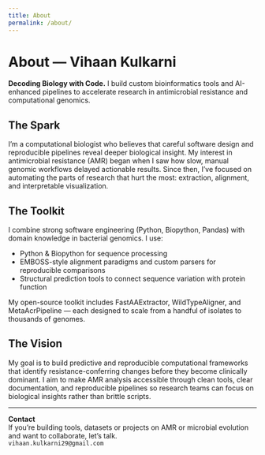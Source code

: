 ```yaml
---
title: About
permalink: /about/
---
```


# About — Vihaan Kulkarni

**Decoding Biology with Code.** I build custom bioinformatics tools and AI-enhanced pipelines to accelerate research in antimicrobial resistance and computational genomics.

## The Spark
I’m a computational biologist who believes that careful software design and reproducible pipelines reveal deeper biological insight. My interest in antimicrobial resistance (AMR) began when I saw how slow, manual genomic workflows delayed actionable results. Since then, I’ve focused on automating the parts of research that hurt the most: extraction, alignment, and interpretable visualization.

## The Toolkit
I combine strong software engineering (Python, Biopython, Pandas) with domain knowledge in bacterial genomics. I use:
- Python & Biopython for sequence processing  
- EMBOSS-style alignment paradigms and custom parsers for reproducible comparisons  
- Structural prediction tools to connect sequence variation with protein function

My open-source toolkit includes FastAAExtractor, WildTypeAligner, and MetaAcrPipeline — each designed to scale from a handful of isolates to thousands of genomes.

## The Vision
My goal is to build predictive and reproducible computational frameworks that identify resistance-conferring changes before they become clinically dominant. I aim to make AMR analysis accessible through clean tools, clear documentation, and reproducible pipelines so research teams can focus on biological insights rather than brittle scripts.

---

**Contact**  
If you’re building tools, datasets or projects on AMR or microbial evolution and want to collaborate, let’s talk.  
`vihaan.kulkarni29@gmail.com`
